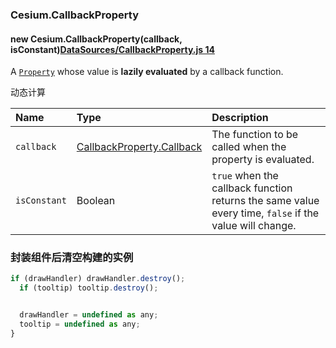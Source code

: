 ### Cesium.CallbackProperty

####  new Cesium.CallbackProperty(callback, isConstant)[DataSources/CallbackProperty.js 14](https://github.com/CesiumGS/cesium/blob/1.89/Source/DataSources/CallbackProperty.js#L14)

A [`Property`](https://cesium.com/learn/cesiumjs/ref-doc/Property.html) whose value is **lazily evaluated** by a callback function.

动态计算

| Name         | Type                                                         | Description                                                  |
| :----------- | :----------------------------------------------------------- | :----------------------------------------------------------- |
| `callback`   | [CallbackProperty.Callback](https://cesium.com/learn/cesiumjs/ref-doc/CallbackProperty.html#.Callback) | The function to be called when the property is evaluated.    |
| `isConstant` | Boolean                                                      | `true` when the callback function returns the same value every time, `false` if the value will change. |





### 封装组件后清空构建的实例

```js
if (drawHandler) drawHandler.destroy();
  if (tooltip) tooltip.destroy();


  drawHandler = undefined as any;
  tooltip = undefined as any;
}
```

